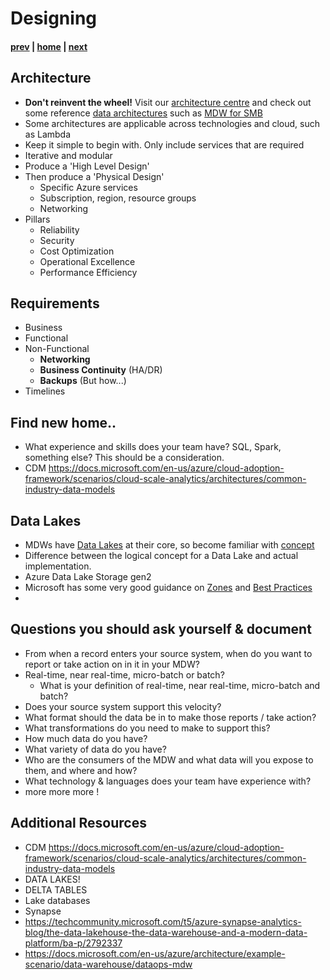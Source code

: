 # Designing

#### [prev](./introduction.md) | [home](./readme.md)  | [next](./building.md)


## Architecture
* **Don't reinvent the wheel!** Visit our [architecture centre](https://docs.microsoft.com/en-us/azure/architecture/) and check out some reference [data architectures](https://docs.microsoft.com/en-us/azure/architecture/data-guide/) such as [MDW for SMB](https://docs.microsoft.com/en-us/azure/architecture/example-scenario/data/small-medium-data-warehouse)
* Some architectures are applicable across technologies and cloud, such as Lambda
* Keep it simple to begin with. Only include services that are required
* Iterative and modular
* Produce a 'High Level Design'
* Then produce a 'Physical Design'
   * Specific Azure services
   * Subscription, region, resource groups 
   * Networking
* Pillars
   * Reliability
   * Security
   * Cost Optimization
   * Operational Excellence
   * Performance Efficiency

## Requirements
   * Business
   * Functional
   * Non-Functional
      * **Networking**
      * **Business Continuity** (HA/DR)
      * **Backups** (But how...)
   * Timelines

## Find new home..
* What experience and skills does your team have? SQL, Spark, something else? This should be a consideration.
* CDM https://docs.microsoft.com/en-us/azure/cloud-adoption-framework/scenarios/cloud-scale-analytics/architectures/common-industry-data-models

## Data Lakes
* MDWs have [Data Lakes](https://azure.microsoft.com/en-us/overview/what-is-a-data-lake/) at their core, so become familiar with [concept](https://docs.microsoft.com/en-us/azure/architecture/data-guide/scenarios/data-lake)
* Difference between the logical concept for a Data Lake and actual implementation.
* Azure Data Lake Storage gen2
* Microsoft has some very good guidance on [Zones](https://docs.microsoft.com/en-us/azure/cloud-adoption-framework/scenarios/cloud-scale-analytics/best-practices/data-lake-zones) and [Best Practices](https://docs.microsoft.com/en-us/azure/storage/blobs/data-lake-storage-best-practices)
* 

## Questions you should ask yourself & document
* From when a record enters your source system, when do you want to report or take action on in it in your MDW?
* Real-time, near real-time, micro-batch or batch?
   * What is your definition of real-time, near real-time, micro-batch and batch?
* Does your source system support this velocity?
* What format should the data be in to make those reports / take action?
* What transformations do you need to make to support this?
* How much data do you have?
* What variety of data do you have?
* Who are the consumers of the MDW and what data will you expose to them, and where and how?
* What technology & languages does your team have experience with?
* more more more !

## Additional Resources
- CDM https://docs.microsoft.com/en-us/azure/cloud-adoption-framework/scenarios/cloud-scale-analytics/architectures/common-industry-data-models
- DATA LAKES!
- DELTA TABLES
- Lake databases
- Synapse
- https://techcommunity.microsoft.com/t5/azure-synapse-analytics-blog/the-data-lakehouse-the-data-warehouse-and-a-modern-data-platform/ba-p/2792337
- https://docs.microsoft.com/en-us/azure/architecture/example-scenario/data-warehouse/dataops-mdw


